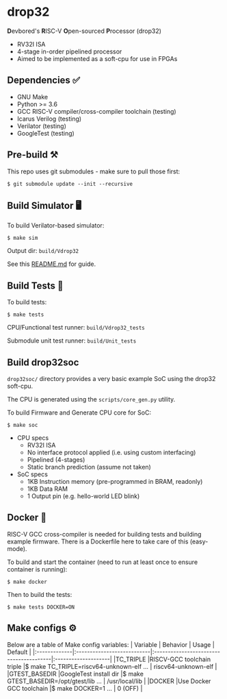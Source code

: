 # drop32

**D**evbored's **R**ISC-V **O**pen-sourced **P**rocessor (drop32)

- RV32I ISA
- 4-stage in-order pipelined processor
- Aimed to be implemented as a soft-cpu for use in FPGAs

## Dependencies ✅
- GNU Make
- Python >= 3.6
- GCC RISC-V compiler/cross-compiler toolchain (testing)
- Icarus Verilog (testing)
- Verilator (testing)
- GoogleTest (testing)

## Pre-build ⚒️
This repo uses git submodules - make sure to pull those first:

    $ git submodule update --init --recursive

## Build Simulator 🖥
To build Verilator-based simulator:

    $ make sim

Output dir: `build/Vdrop32`

See this [README.md](./sim/README.md) for guide.

## Build Tests 🧪
To build tests:

    $ make tests

CPU/Functional test runner: `build/Vdrop32_tests`

Submodule unit test runner: `build/Unit_tests`

## Build drop32soc
`drop32soc/` directory provides a very basic example SoC using the drop32 soft-cpu.

The CPU is generated using the `scripts/core_gen.py` utility.

To build Firmware and Generate CPU core for SoC:

    $ make soc

- CPU specs
    - RV32I ISA
    - No interface protocol applied (i.e. using custom interfacing)
    - Pipelined (4-stages)
    - Static branch prediction (assume not taken)
- SoC specs
    - 1KB Instruction memory (pre-programmed in BRAM, readonly)
    - 1KB Data RAM
    - 1 Output pin (e.g. hello-world LED blink)

## Docker 🐳
RISC-V GCC cross-compiler is needed for building tests and building example firmware. There is a Dockerfile
here to take care of this (easy-mode).

To build and start the container (need to run at least once to ensure container is running):

    $ make docker

Then to build the tests:

    $ make tests DOCKER=ON

## Make configs ⚙
Below are a table of Make config variables:
| Variable     | Behavior                   | Usage                                   | Default             |
|:-------------|:---------------------------|:----------------------------------------|:--------------------|
|TC_TRIPLE     |RISCV-GCC toolchain triple  |$ make TC_TRIPLE=riscv64-unknown-elf ... | riscv64-unknown-elf |
|GTEST_BASEDIR |GoogleTest install dir      |$ make GTEST_BASEDIR=/opt/gtest/lib ...  | /usr/local/lib      |
|DOCKER        |Use Docker GCC toolchain    |$ make DOCKER=1 ...                      | 0 (OFF)             |
